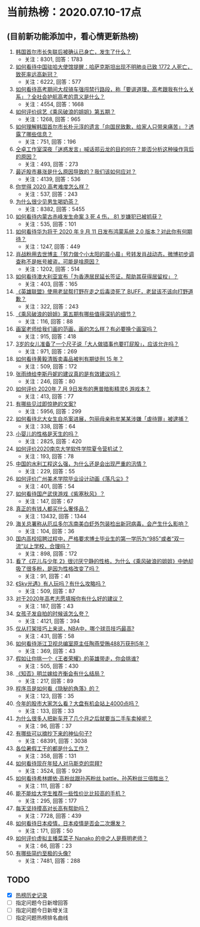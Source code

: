 # 当前热榜：2020.07.10-17点
## (目前新功能添加中，看心情更新热榜)
1. [韩国首尔市长失联后被确认已身亡，发生了什么？](https://www.zhihu.com/question/405921968)
    * 关注：8301, 回答：1783
2. [如何看待中国驻哈大使馆提醒：哈萨克斯坦出现不明肺炎已致 1772 人死亡，致死率远高新冠？](https://www.zhihu.com/question/405950700)
    * 关注：6222, 回答：577
3. [如何看待高考期间大叔骑车强闯禁行路段，称「要讲道理，高考跟我有什么关系」？全社会护航高考的意义是什么？](https://www.zhihu.com/question/405859436)
    * 关注：4554, 回答：1668
4. [如何评价综艺《乘风破浪的姐姐》第五期？](https://www.zhihu.com/question/403668324)
    * 关注：1268, 回答：965
5. [如何理解韩国首尔市长朴元淳的遗言「向国民致歉，给家人只带来痛苦」？透露了哪些信息？](https://www.zhihu.com/question/406062298)
    * 关注：751, 回答：196
6. [仝卓工作室深夜「迷惑发言」喊话郑云龙的目的何在？能否分析这种操作背后的原因？](https://www.zhihu.com/question/406005685)
    * 关注：493, 回答：273
7. [最近股市暴涨是什么原因导致的？我们该如何应对？](https://www.zhihu.com/question/405624070)
    * 关注：4139, 回答：536
8. [你觉得 2020 高考难度怎么样？](https://www.zhihu.com/question/405713295)
    * 关注：537, 回答：243
9. [为什么很少见男生喝奶茶？](https://www.zhihu.com/question/327037821)
    * 关注：8382, 回答：5455
10. [如何看待内蒙古赤峰发生命案 3 死 4 伤， 81 岁嫌犯已被抓获？](https://www.zhihu.com/question/406052896)
    * 关注：535, 回答：101
11. [如何看待华为将于 2020 年 9 月 11 日发布鸿蒙系统 2.0 版本？对此你有何期待？](https://www.zhihu.com/question/405853246)
    * 关注：1247, 回答：449
12. [肖战粉用去世博主「努力做个小太阳的晨小晨」号转发肖战动态，微博初步调查称不是帐号被盗，可能是啥原因？](https://www.zhihu.com/question/405977884)
    * 关注：1202, 回答：514
13. [如何看待澳大利亚宣布「为香港居民延长签证，帮助其获得居留权」？](https://www.zhihu.com/question/405950508)
    * 关注：403, 回答：165
14. [《英雄联盟》使用老鼠帮打野在走之后毒烫死了 BUFF，老鼠该不该向打野道歉？](https://www.zhihu.com/question/292630203)
    * 关注：322, 回答：243
15. [《乘风破浪的姐姐》第五期有哪些值得深扒的细节？](https://www.zhihu.com/question/406057359)
    * 关注：116, 回答：88
16. [画室老师给我们画的范画，画的怎么样？有必要换个画室吗？](https://www.zhihu.com/question/405354453)
    * 关注：915, 回答：418
17. [3岁的女儿准备了一个尺子说「大人做错事也要打屁股」，应该允许吗？](https://www.zhihu.com/question/403034146)
    * 关注：971, 回答：269
18. [如何看待黄毅清贩卖毒品被判有期徒刑 15 年？](https://www.zhihu.com/question/406084868)
    * 关注：509, 回答：172
19. [张雨绮给李斯丹妮的建议真的是有效建议吗？](https://www.zhihu.com/question/405407405)
    * 关注：246, 回答：80
20. [如何评价 2020年 7 月 9日发布的惠普暗影精灵6 游戏本？](https://www.zhihu.com/question/405956977)
    * 关注：413, 回答：77
21. [有哪些见过即惊艳的文案?](https://www.zhihu.com/question/398893481)
    * 关注：5956, 回答：299
22. [如何看待北大女生自杀案进展，包丽母亲称牟某某涉嫌「虐待罪」被逮捕？](https://www.zhihu.com/question/406036671)
    * 关注：338, 回答：64
23. [小婴儿的性格是天生的吗？](https://www.zhihu.com/question/392986636)
    * 关注：2825, 回答：420
24. [如何评价2020南京大学软件学院夏令营机试？](https://www.zhihu.com/question/406093185)
    * 关注：193, 回答：78
25. [中国的水利工程这么强，为什么还是会出现严重的汛情？](https://www.zhihu.com/question/405743938)
    * 关注：229, 回答：55
26. [如何评价广州美术学院毕业设计动画《落凡尘》?](https://www.zhihu.com/question/402487135)
    * 关注：401, 回答：54
27. [如何看待国产武侠游戏《紫塞秋风》？](https://www.zhihu.com/question/395653599)
    * 关注：147, 回答：67
28. [真正的有钱人都买什么奢侈品？](https://www.zhihu.com/question/34587107)
    * 关注：13432, 回答：1344
29. [海关总署称从厄瓜多尔冻南美白虾外包装检出新冠病毒，会产生什么影响？](https://www.zhihu.com/question/406102534)
    * 关注：104, 回答：36
30. [国内高校招聘过程中，严格要求博士毕业生的第一学历为“985”或者“双一流”以上学校，合理吗？](https://www.zhihu.com/question/404640817)
    * 关注：898, 回答：172
31. [看了《花儿与少年 2》很讨厌宁静的性格，为什么《乘风破浪的姐姐》中她却吸了很多粉，是因为性格改变了吗？](https://www.zhihu.com/question/404227551)
    * 关注：91, 回答：41
32. [《Sky光遇》有人玩吗？有什么攻略吗？](https://www.zhihu.com/question/330830911)
    * 关注：509, 回答：87
33. [对于2020年高考志愿填报你有什么好的建议？](https://www.zhihu.com/question/405277747)
    * 关注：187, 回答：43
34. [女孩子发自拍的时候该怎么夸？](https://www.zhihu.com/question/355886047)
    * 关注：4121, 回答：394
35. [仅从打架技巧上来说，NBA中，哪个球员技巧最高?](https://www.zhihu.com/question/25507854)
    * 关注：431, 回答：58
36. [如何看待浙江卫视总编室原主任陶燕受贿488万获刑5年？](https://www.zhihu.com/question/405265799)
    * 关注：369, 回答：43
37. [假如让你挑一个《王者荣耀》的英雄带走，你会挑谁?](https://www.zhihu.com/question/398827963)
    * 关注：505, 回答：430
38. [《知否》明兰嫁给齐衡会有什么结局？](https://www.zhihu.com/question/371098657)
    * 关注：217, 回答：89
39. [程序员是如何看《隐秘的角落》的？](https://www.zhihu.com/question/405726885)
    * 关注：123, 回答：35
40. [今年的股市大家怎么看？大盘有机会站上4000点吗？](https://www.zhihu.com/question/405691136)
    * 关注：133, 回答：33
41. [为什么很多人把新车开了几个月之后就要当二手车卖掉呢？](https://www.zhihu.com/question/404342842)
    * 关注：96, 回答：37
42. [有哪些可以摘抄下来的神仙句子?](https://www.zhihu.com/question/349506586)
    * 关注：68391, 回答：3038
43. [各位暑假工干的都是什么工作？](https://www.zhihu.com/question/336066509)
    * 关注：358, 回答：131
44. [如何看待现在年轻人对马斯克的崇拜?](https://www.zhihu.com/question/399131581)
    * 关注：3524, 回答：929
45. [如何看待希林娜依·高粉丝跟孙芮粉丝 battle，孙芮粉丝三倍胜出？](https://www.zhihu.com/question/405775111)
    * 关注：111, 回答：87
46. [能不能给大学生推荐一些性价比比较高的手机？](https://www.zhihu.com/question/383383663)
    * 关注：295, 回答：177
47. [每天坚持摸高对长高有帮助吗？](https://www.zhihu.com/question/317109780)
    * 关注：7728, 回答：439
48. [如何看待日本疫情，日本疫情是否会二次爆发？](https://www.zhihu.com/question/404445268)
    * 关注：171, 回答：50
49. [如何评价虚拟主播菜菜子 Nanako 的中之人是蔡明老师？](https://www.zhihu.com/question/405943160)
    * 关注：66, 回答：23
50. [有哪些简约至极的头像?](https://www.zhihu.com/question/384722967)
    * 关注：7481, 回答：288
## TODO
* [x] [热榜历史记录](hot_history/AllHot.md)
* [ ] 指定问题今日新增回答
* [ ] 指定问题今日新增关注
* [ ] 指定问题热榜排名曲线
